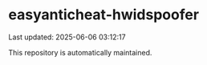# easyanticheat-hwidspoofer

Last updated: 2025-06-06 03:12:17

This repository is automatically maintained.
